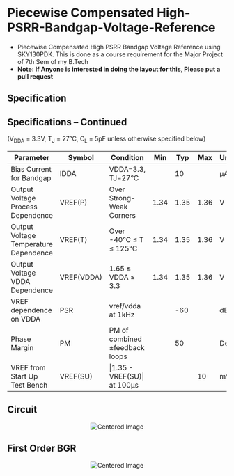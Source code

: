 # Piecewise Compensated High-PSRR-Bandgap-Voltage-Reference

- Piecewise Compensated High PSRR Bandgap Voltage Reference using SKY130PDK. This is done as a course requirement for the Major Project of 7th Sem of my B.Tech<br>
- **Note: If Anyone is interested in doing the layout for this, Please put a pull request**

## Specification
## Specifications – Continued

(V<sub>DDA</sub> = 3.3V, T<sub>J</sub> = 27°C, C<sub>L</sub> = 5pF unless otherwise specified below)

| Parameter                              | Symbol      | Condition                          | Min  | Typ  | Max  | Units |
|----------------------------------------|-------------|------------------------------------|------|------|------|-------|
| Bias Current for Bandgap               | IDDA        | VDDA=3.3, TJ=27°C                 |      | 10   |      | µA    |
| Output Voltage Process Dependence      | VREF(P)     | Over Strong-Weak Corners           | 1.34 | 1.35 | 1.36 | V     |
| Output Voltage Temperature Dependence  | VREF(T)     | Over -40°C ≤ T ≤ 125°C            | 1.34 | 1.35 | 1.36 | V     |
| Output Voltage VDDA Dependence         | VREF(VDDA)  | 1.65 ≤ VDDA ≤ 3.3                 | 1.34 | 1.35 | 1.36 | V     |
| VREF dependence on VDDA                | PSR         | vref/vdda at 1kHz                 |      | -60  |      | dB    |
| Phase Margin                           | PM          | PM of combined ±feedback loops    |      | 50   |      | Deg   |
| VREF from Start Up Test Bench          | VREF(SU)    | \|1.35 - VREF(SU)\| at 100µs      |      |      | 10   | mV    |

## Circuit
<p align="center">
  <img src="https://github.com/user-attachments/assets/ac01749c-df3c-40ae-bb4a-bb446873f781" alt="Centered Image">
</p>

## First Order BGR
<p align="center">
  <img src="https://github.com/user-attachments/assets/28f56c4c-c6ba-4de6-827e-1b2388376da9" alt="Centered Image">
</p>
